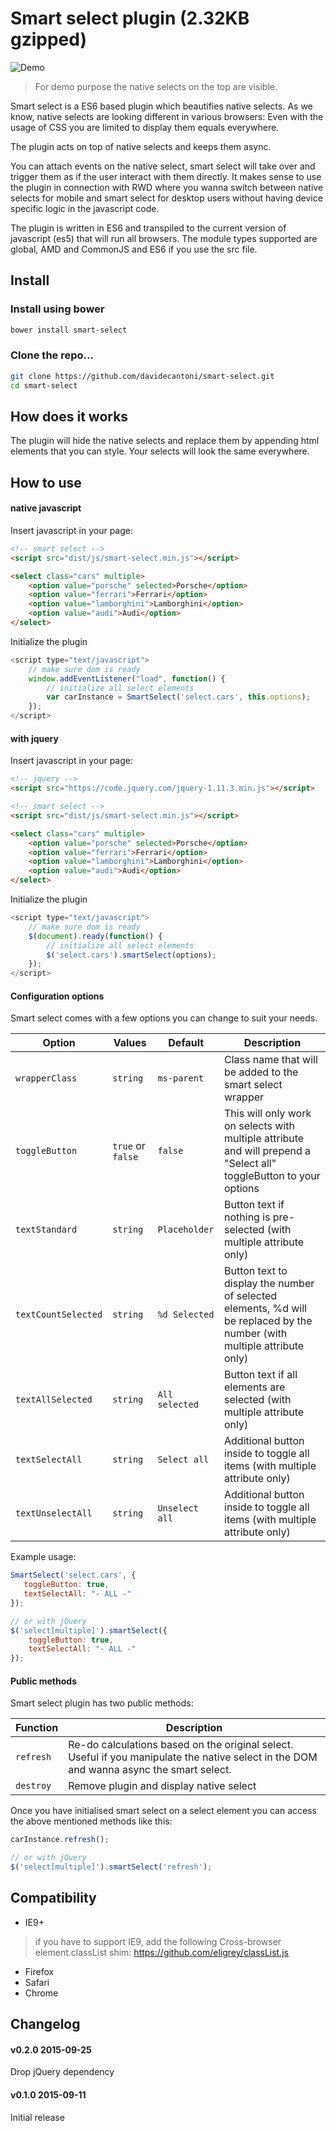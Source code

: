 # Smart select plugin (2.32KB gzipped)

![Demo](http://i.imgur.com/8E6m5NQ.gif)

> For demo purpose the native selects on the top are visible.

Smart select is a ES6 based plugin which beautifies native selects.
As we know, native selects are looking different in various browsers:
Even with the usage of CSS you are limited to display them equals everywhere.

The plugin acts on top of native selects and keeps them async.

You can attach events on the native select, smart select will take over and trigger them as if the user interact with them directly.
It makes sense to use the plugin in connection with RWD where you wanna switch between native selects for mobile 
and smart select for desktop users without having device specific logic in the javascript code.

The plugin is written in ES6 and transpiled to the current version of javascript (es5) that will run all browsers.
The module types supported are global, AMD and CommonJS and ES6 if you use the src file.




## Install

### Install using bower

```bash
bower install smart-select
```

### Clone the repo...

```bash
git clone https://github.com/davidecantoni/smart-select.git
cd smart-select
```




## How does it works

The plugin will hide the native selects and replace them by appending html elements that you can style.
Your selects will look the same everywhere.




## How to use

#### native javascript

Insert javascript in your page:

```html
<!-- smart select -->
<script src="dist/js/smart-select.min.js"></script> 

<select class="cars" multiple>
    <option value="porsche" selected>Porsche</option>
    <option value="ferrari">Ferrari</option>
    <option value="lamborghini">Lamborghini</option>
    <option value="audi">Audi</option>
</select>
```

Initialize the plugin

```js
<script type="text/javascript">
    // make sure dom is ready
    window.addEventListener("load", function() {
        // initialize all select elements
        var carInstance = SmartSelect('select.cars', this.options);
    });
</script> 
```

#### with jquery

Insert javascript in your page:

```html
<!-- jquery -->
<script src="https://code.jquery.com/jquery-1.11.3.min.js"></script> 

<!-- smart select -->
<script src="dist/js/smart-select.min.js"></script> 

<select class="cars" multiple>
    <option value="porsche" selected>Porsche</option>
    <option value="ferrari">Ferrari</option>
    <option value="lamborghini">Lamborghini</option>
    <option value="audi">Audi</option>
</select>
```

Initialize the plugin

```js
<script type="text/javascript">
    // make sure dom is ready
    $(document).ready(function() {
        // initialize all select elements
        $('select.cars').smartSelect(options);
    });
</script> 
```

#### Configuration options

Smart select comes with a few options you can change to suit your needs.

| Option                 | Values                | Default          | Description |
| ---------------------- | --------------------- | ---------------- | ----------- |
| `wrapperClass`         | `string`              | `ms-parent`      | Class name that will be added to the smart select wrapper |
| `toggleButton`         | `true` or `false`     | `false`          | This will only work on selects with multiple attribute and will prepend a "Select all" toggleButton to your options |
| `textStandard`         | `string`              | `Placeholder`    | Button text if nothing is pre-selected (with multiple attribute only) |
| `textCountSelected`    | `string`              | `%d Selected`    | Button text to display the number of selected elements, %d will be replaced by the number (with multiple attribute only) |
| `textAllSelected`      | `string`              | `All selected`   | Button text if all elements are selected (with multiple attribute only) |
| `textSelectAll`        | `string`              | `Select all`     | Additional button inside to toggle all items (with multiple attribute only) |
| `textUnselectAll`      | `string`              | `Unselect all`   | Additional button inside to toggle all items (with multiple attribute only) |

Example usage:

```javascript
SmartSelect('select.cars', {
   toggleButton: true,
   textSelectAll: "- ALL -"
});

// or with jQuery 
$('select[multiple]').smartSelect({
    toggleButton: true,
    textSelectAll: "- ALL -"
});
```

#### Public methods

Smart select plugin has two public methods:

| Function        | Description |
| --------------- | ----------- |
| `refresh`       | Re-do calculations based on the original select. Useful if you manipulate the native select in the DOM and wanna async the smart select. |
| `destroy`       | Remove plugin and display native select |

Once you have initialised smart select on a select element you can access the above mentioned methods like this: 

```javascript
carInstance.refresh();

// or with jQuery 
$('select[multiple]').smartSelect('refresh');
```


## Compatibility
- IE9+ 
> if you have to support IE9, add the following Cross-browser element.classList shim:
> https://github.com/eligrey/classList.js
- Firefox
- Safari
- Chrome


## Changelog

#### v0.2.0 2015-09-25
Drop jQuery dependency

#### v0.1.0 2015-09-11
Initial release